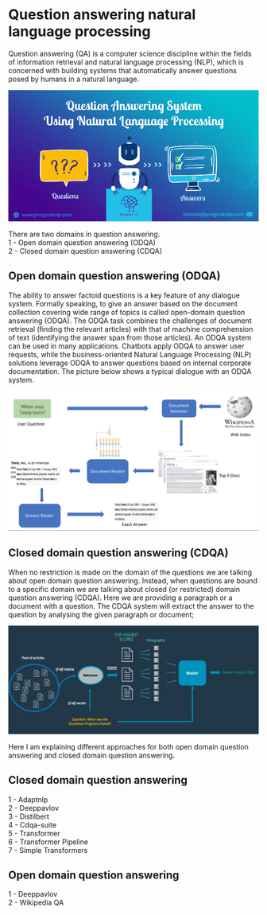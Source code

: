 # Question answering natural language processing

Question answering (QA) is a computer science discipline within the fields of information retrieval and natural language processing (NLP), which is concerned with building systems that automatically answer questions posed by humans in a natural language. 

![Alt text](output/qa.png?raw=true "Question answering")

There are two domains in question answering.  
1 - Open domain question answering  (ODQA)  
2 - Closed domain question answering (CDQA)  

## Open domain question answering  (ODQA)
The ability to answer factoid questions is a key feature of any dialogue system. Formally speaking, to give an answer based on the document collection covering wide range of topics is called open-domain question answering (ODQA). The ODQA task combines the challenges of document retrieval (finding the relevant articles) with that of machine comprehension of text (identifying the answer span from those articles). An ODQA system can be used in many applications. Chatbots apply ODQA to answer user requests, while the business-oriented Natural Language Processing (NLP) solutions leverage ODQA to answer questions based on internal corporate documentation. The picture below shows a typical dialogue with an ODQA system.

![Alt text](output/odqa.png?raw=true "Open domain question answering")

## Closed domain question answering (CDQA)
When no restriction is made on the domain of the questions we are talking about open domain question answering. Instead, when questions are bound to a specific domain we are talking about closed (or restricted) domain question answering (CDQA). Here we are providing a paragraph or a document with a question. The CDQA system will extract the answer to the question by analysing the given paragraph or document;

![Alt text](output/cdqa.png?raw=true "Closed domain question answering")

Here I am explaining different approaches for both open domain question answering and closed domain question answering.  

## Closed domain question answering
1 - Adaptnlp  
2 - Deeppavlov  
3 - Distilbert  
4 - Cdqa-suite  
5 - Transformer  
6 - Transformer Pipeline  
7 - Simple Transformers  

## Open domain question answering
1 - Deeppavlov  
2 - Wikipedia QA  
	
